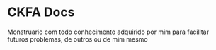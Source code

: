 # CKFA Docs
 Monstruario com todo conhecimento adquirido por mim para facilitar futuros problemas, de outros ou de mim mesmo
